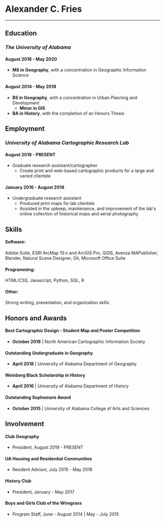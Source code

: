 # Alexander C. Fries
---

## Education

### *The University of Alabama*

#### August 2018 - May 2020
* **MS in Geography**, with a concentration in Geographic Information Science

#### August 2014 - May 2018
* **BS in Geography**, with a concentration in Urban Planning and Development
	* **Minor in GIS**
* **BA in History**, with the completion of an Honors Thesis


## Employment

### *University of Alabama Cartographic Research Lab*

#### August 2018 - PRESENT
* Graduate research assistant/cartographer
	* Create print and web-based cartographic products for a large and varied clientele

#### January 2016 - August 2018
* Undergraduate research assistant
	* Produced print maps for lab clientele
	* Assisted in the upkeep, maintenance, and improvement of the lab's online collection of historical maps and aerial photography


## Skills

#### Software:
Adobe Suite, ESRI ArcMap 10.x and ArcGIS Pro, QGIS, Avenza MAPublisher, Blender, Natural Scene Designer, Git, Microsoft Office Suite

#### Programming:
HTML/CSS, Javascript, Python, SQL, R

#### Other:
Strong writing, presentation, and organization skills


## Honors and Awards

#### Best Cartographic Design - Student Map and Poster Competition
* **October 2018** &#124; North American Cartographic Information Society

#### Outstanding Undergraduate in Geography
* **April 2018** &#124; University of Alabama Department of Geography

#### Weinberg Black Scholarship in History
* **April 2016** &#124; University of Alabama Department of History

#### Outstanding Sophomore Award
* **October 2015** &#124; University of Alabama College of Arts and Sciences


## Involvement

#### Club Geography
* President, August 2019 - PRESENT

#### UA Housing and Residential Communities
* Resident Advisor, July 2015 - May 2018

#### History Club
* President, January - May 2017

#### Boys and Girls Club of the Wiregrass
* Program Staff, June - August 2014 &#124; May - July 2015


